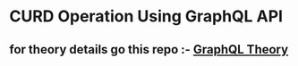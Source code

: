 # CURD Operation Using GraphQL API

## for theory details go this repo :- [GraphQL Theory ](https://github.com/VaibhavDabral11/GraphQLAPI) 
